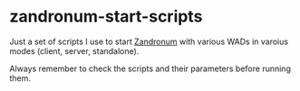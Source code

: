 zandronum-start-scripts
=======================

Just a set of scripts I use to start [Zandronum][zandronum] with various WADs in
varoius modes (client, server, standalone).

Always remember to check the scripts and their parameters before running them.

[zandronum]: https://zandronum.com/
